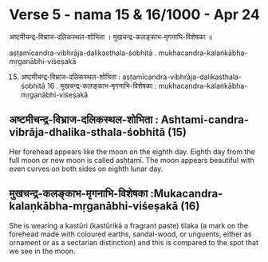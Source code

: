 # Verse 5 - nama 15 & 16/1000 -  Apr 24

अष्टमीचन्द्र-विभ्राज-दलिकस्थल-शोभिता ।
मुखचन्द्र-कलङ्काभ-मृगनाभि-विशेषका ॥

aṣṭamīcandra-vibhrāja-dalikasthala-śobhitā .
mukhacandra-kalaṅkābha-mṛganābhi-viśeṣakā 

15. अष्टमीचन्द्र-विभ्राज-दलिकस्थल-शोभिता : aṣṭamīcandra-vibhrāja-dalikasthala-śobhitā
16 . मुखचन्द्र-कलङ्काभ-मृगनाभि-विशेषका : mukhacandra-kalaṅkābha-mṛganābhi-viśeṣakā

## अष्टमीचन्द्र-विभ्राज-दलिकस्थल-शोभिता : Ashtami-candra-vibrāja-dhalika-sthala-śobhitā (15)

Her forehead appears like the moon on the eighth day. Eighth day from the full moon or new moon is called asḥṭamī. The moon appears beautiful with even curves on both sides on eighth lunar day.

## मुखचन्द्र-कलङ्काभ-मृगनाभि-विशेषका  :Mukacandra-kalaṇkābha-mṛganābhi-viśeṣakā  (16)

She is wearing a kastūri (kastūrikā a fragrant paste) tilaka (a mark on the forehead made with coloured earths, sandal-wood, or unguents, either as ornament or as a sectarian distinction) and this is compared to the spot that we see in the moon.
